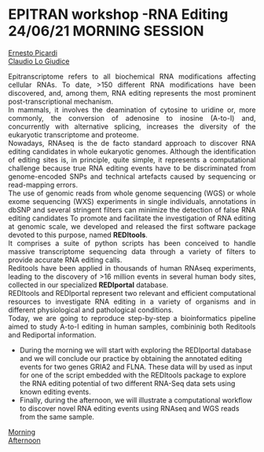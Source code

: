# EPITRAN workshop -RNA Editing 24/06/21 MORNING SESSION
<a href="mailto:ernesto.picardi@uniba.it ">Ernesto Picardi</a><br>
<a href="mailto:claudio.logiudice@uniba.it ">Claudio Lo Giudice</a>
<p align="justify"> Epitranscriptome refers to all biochemical RNA modifications affecting cellular RNAs. 
To date, >150 different RNA modifications have been discovered, and, among them, RNA editing represents the most prominent post-transcriptional mechanism.<br> 
In mammals, it involves the deamination of cytosine to uridine or, more commonly, the conversion of adenosine to inosine (A-to-I) and, concurrently with alternative splicing, increases the diversity of the eukaryotic transcriptome and proteome.<br>
Nowadays, RNAseq is the de facto standard approach to discover RNA editing candidates in whole eukaryotic genomes.
Although the identification of editing sites is, in principle, quite simple, it represents a computational challenge because true RNA editing events have to be discriminated from genome-encoded SNPs and technical artefacts caused by sequencing or read-mapping errors.<br>
The use of genomic reads from whole genome sequencing (WGS) or whole exome sequencing (WXS) experiments in single individuals, annotations in dbSNP
and several stringent filters can minimize the detection of false RNA editing candidates
To promote and facilitate the investigation of RNA editing at genomic scale, we developed and released the first software package devoted to this purpose, named <b>REDItools</b>. <br>
It comprises a suite of python scripts has been conceived to handle massive transcriptome sequencing data through a variety of filters to provide accurate RNA editing calls.<br>
Reditools have been applied in thousands of human RNAseq experiments, leading to the discovery of >16 million events in several human body sites, collected in our specialized <b>REDIportal</b> database.<br>
REDItools and REDIportal represent two relevant and efficient computational resources to investigate RNA editing in a variety of organisms and in different physiological and pathological conditions.<br> 
Today, we are going to reproduce step-by-step a bioinformatics pipeline aimed to study A-to-I editing in human samples, combininig both Reditools and Rediportal information.<br>
<ul>
<li>During the morning we will start with exploring the REDIportal database and we will conclude our practice by obtaining the annotated editing events for two genes
GRIA2 and FLNA. These data will by used as input for one of the script embedded with the REDItools package to explore the RNA editing potential of two different RNA-Seq data sets using known editing events.</li>
<li>Finally, during the afternoon, we will illustrate a computational workflow to discover novel RNA editing events using RNAseq and WGS reads from the same sample.</li>
</ul>
</p>

<a href="https://github.com/BioinfoUNIBA/epitran/blob/main/Rediportal.md">Morning<a><br>
<a href="https://github.com/BioinfoUNIBA/epitran/blob/main/reditoolsdnarna.md">Afternoon</a>
